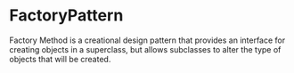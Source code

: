 # FactoryPattern
Factory Method is a creational design pattern that provides an interface for creating objects in a superclass, but allows subclasses to alter the type of objects that will be created.
